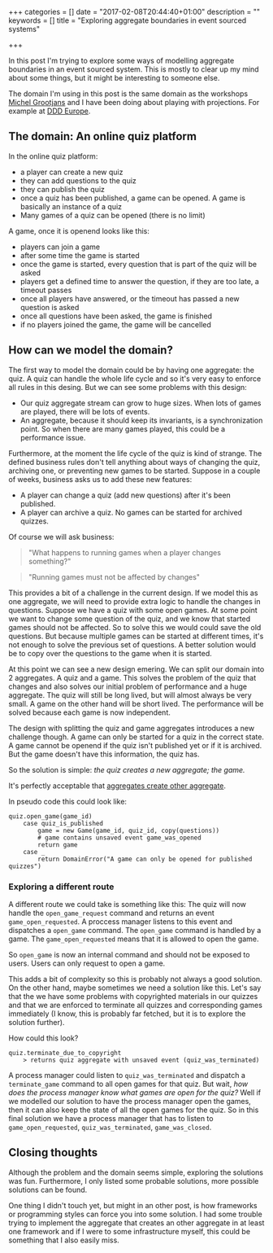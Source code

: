 +++
categories = []
date = "2017-02-08T20:44:40+01:00"
description = ""
keywords = []
title = "Exploring aggregate boundaries in event sourced systems"

+++

In this post I'm trying to explore some ways of modelling aggregate boundaries in an event sourced system. This is mostly to clear up my mind about some things, but it might be interesting to someone else.

The domain I'm using in this post is the same domain as the workshops [Michel Grootjans](https://twitter.com/michelgrootjans) and I have been doing about playing with projections. For example at [DDD Europe][1].

## The domain: An online quiz platform

In the online quiz platform:

* a player can create a new quiz
* they can add questions to the quiz
* they can publish the quiz
* once a quiz has been published, a game can be opened. A game is basically an instance of a quiz
* Many games of a quiz can be opened (there is no limit)

A game, once it is openend looks like this:

* players can join a game
* after some time the game is started
* once the game is started, every question that is part of the quiz will be asked
* players get a defined time to answer the question, if they are too late, a timeout passes
* once all players have answered, or the timeout has passed a new question is asked
* once all questions have been asked, the game is finished
* if no players joined the game, the game will be cancelled

## How can we model the domain?

The first way to model the domain could be by having one aggregate: the quiz. A quiz can handle the whole life cycle and so it's very easy to enforce all rules in this desing. But we can see some problems with this design:

* Our quiz aggregate stream can grow to huge sizes. When lots of games are played, there will be lots of events.
* An aggregate, because it should keep its invariants, is a synchronization point. So when there are many games played, this could be a performance issue.

Furthermore, at the moment the life cycle of the quiz is kind of strange. The defined business rules don't tell anything about ways of changing the quiz, archiving one, or preventing new games to be started. Suppose in a couple of weeks, business asks us to add these new features:

* A player can change a quiz (add new questions) after it's been published.
* A player can archive a quiz. No games can be started for archived quizzes.

Of course we will ask business: 

> "What happens to running games when a player changes something?"

> "Running games must not be affected by changes"

This provides a bit of a challenge in the current design. If we model this as one aggregate, we will need to provide extra logic to handle the changes in questions.
Suppose we have a quiz with some open games. At some point we want to change some question of the quiz, and we know that started games should not be affected. So to solve this we would could save the old questions. But because multiple games can be started at different times, it's not enough to solve the previous set of questions. A better solution would be to copy over the questions to the game when it is started.

At this point we can see a new design emering. We can split our domain into 2 aggregates. A quiz and a game.
This solves the problem of the quiz that changes and also solves our initial problem of performance and a huge aggregate. The quiz will still be long lived, but will almost always be very small. A game on the other hand will be short lived. The performance will be solved because each game is now independent.

The design with splitting the quiz and game aggregates introduces a new challenge though. A game can only be started for a quiz in the correct state. A game cannot be openend if the quiz isn't published yet or if it is archived. But the game doesn't have this information, the quiz has.

So the solution is simple: *the quiz creates a new aggregate; the game.*

It's perfectly acceptable that [aggregates create other aggregate][2].

In pseudo code this could look like:

```
quiz.open_game(game_id)
    case quiz_is_published
        game = new Game(game_id, quiz_id, copy(questions))
        # game contains unsaved event game_was_opened
        return game
    case _
        return DomainError("A game can only be opened for published quizzes")
```

### Exploring a different route

A different route we could take is something like this: The quiz will now handle the `open_game_request` command and returns an event `game_open_requested`. A proccess manager listens to this event and dispatches a `open_game` command. The `open_game` command is handled by a game. The `game_open_requested` means that it is allowed to open the game.

So `open_game` is now an internal command and should not be exposed to users. Users can only request to open a game.

This adds a bit of complexity so this is probably not always a good solution. On the other hand, maybe sometimes we need a solution like this. Let's say that the we have some problems with copyrighted materials in our quizzes and that we are enforced to terminate all quizzes and corresponding games immediately (I know, this is probably far fetched, but it is to explore the solution further).

How could this look?

```
quiz.terminate_due_to_copyright
    > returns quiz aggregate with unsaved event (quiz_was_terminated)
```

A process manager could listen to `quiz_was_terminated` and dispatch a `terminate_game` command to all open games for that quiz. But wait, *how does the process manager know what games are open for the quiz?* Well if we modelled our solution to have the process manager open the games, then it can also keep the state of all the open games for the quiz. So in this final solution we have a process manager that has to listen to `game_open_requested`, `quiz_was_terminated`, `game_was_closed`.

## Closing thoughts

Although the problem and the domain seems simple, exploring the solutions was fun. Furthermore, I only listed some probable solutions, more possible solutions can be found.

One thing I didn't touch yet, but might in an other post, is how frameworks or programming styles can force you into some solution. I had some trouble trying to implement the aggregate that creates an other aggregate in at least one framework and if I were to some infrastructure myself, this could be something that I also easily miss.



[1]: https://dddeurope.com/2017/speakers/thomas-coopman/#handson
[2]: https://groups.google.com/forum/#!searchin/dddcqrs/aggregate$20instance|sort:relevance/dddcqrs/B6kxs7FK8_I/F_xcEdkOnHwJ

